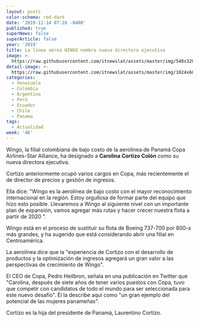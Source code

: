 ```yaml
---
layout: posts
color-schema: red-dark
date: '2019-11-14 07:18 -0400'
published: true
superNews: false
superArticle: false
year: '2019'
title: La línea aérea WINGO nombra nueva directora ejecutiva
image: >-
  https://raw.githubusercontent.com/itnewslat/assets/master/img/540x320/WINGO-p.jpg
detail-image: >-
  https://raw.githubusercontent.com/itnewslat/assets/master/img/1024x680/CopaAirlines-g.jpg
categories:
  - Venezuela
  - Colombia
  - Argentina
  - Perú
  - Ecuador
  - Chile
  - Panama
tags:
  - Actualidad
week: '46'
---
```

Wingo, la filial colombiana de bajo costo de la aerolínea de Panamá Copa Airlines-Star Alliance, ha designado a **Carolina Cortizo Colón** como su nueva directora ejecutiva.

Cortizo anteriormente ocupó varios cargos en Copa, más recientemente el de director de precios y gestión de ingresos.

Ella dice: "Wingo es la aerolínea de bajo costo con el mayor reconocimiento internacional en la región. Estoy orgullosa de formar parte del equipo que hizo esto posible. Llevaremos a Wingo al siguiente nivel con un importante plan de expansión, vamos agregar más rutas y hacer crecer nuestra flota a partir de 2020 ".

Wingo está en el proceso de sustituir su flota de Boeing 737-700 por 800-s más grandes, y ha sugerido que está considerando abrir una filial en Centroamérica.

La aerolínea dice que la "experiencia de Cortizo con el desarrollo de productos y la optimización de ingresos agregará un gran valor a las perspectivas de crecimiento de Wingo".

El CEO de Copa, Pedro Heilbron, señala en una publicación en Twitter que "Carolina, después de siete años de tener varios puestos con Copa, tuvo que competir con candidatos de todo el mundo para ser seleccionada para este nuevo desafío". Él la describe aquí como "un gran ejemplo del potencial de las mujeres panameñas".

Cortizo es la hija del presidente de Panamá, Laurentino Cortizo.
